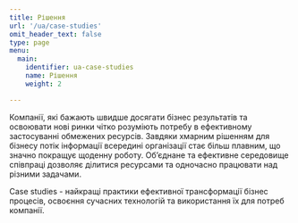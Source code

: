 ```yaml
---
title: Рішення
url: '/ua/case-studies'
omit_header_text: false
type: page
menu:
  main:
    identifier: ua-case-studies
    name: Рішення
    weight: 2

---
```


Компанії, які бажають швидше досягати бізнес результатів та освоювати нові ринки чітко розуміють потребу в ефективному 
застосуванні обмежених ресурсів. Завдяки хмарним рішенням для бізнесу потік інформації всередині організації стає більш 
плавним, що значно покращує щоденну роботу. Об’єднане та ефективне середовище співпраці дозволяє ділитися ресурсами та 
одночасно працювати над різними задачами.

Case studies - найкращі практики ефективної трансформації бізнес процесів, освоєння сучасних технологій та використання 
їх для потреб компанії.
